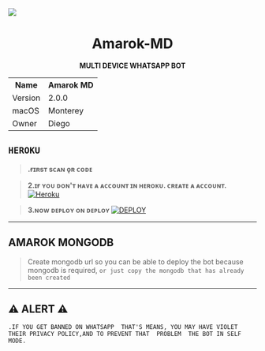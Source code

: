 <img src= "https://i.ibb.co/NNWV8Js/ca599eb9ff2b.jpg"/>

<h1 align="center">Amarok-MD</h1>

<p align="center">
    <strong>MULTI DEVICE WHATSAPP BOT</strong>
</p>

<table align="center">
    <tr>
        <th>Name</th>
        <th>Amarok MD</th>
    </tr>
    <tr>
        <td>Version</td>
        <td>2.0.0</td>
    </tr>
    <tr>
        <td>macOS</td>
        <td>Monterey</td>
    </tr>
    <tr>
        <td>Owner</td>
        <td>Diego</td>
    </tr>
</table

***
## ```HEROKU```

> <b><s1>.ғɪʀsᴛ sᴄᴀɴ ǫʀ ᴄᴏᴅᴇ</b></s1> 

> <b><s1>2.ɪғ ʏᴏᴜ ᴅᴏɴ'ᴛ ʜᴀᴠᴇ ᴀ ᴀᴄᴄᴏᴜɴᴛ ɪɴ ʜᴇʀᴏᴋᴜ. ᴄʀᴇᴀᴛᴇ ᴀ ᴀᴄᴄᴏᴜɴᴛ. </b></s1> 
<a href='https://signup.heroku.com/' target="_blank"><img alt='Heroku' src='https://img.shields.io/badge/-Create-black?style=for-the-badge&logo=heroku&logoColor=white'/></a>

><b><s1>3.ɴᴏᴡ ᴅᴇᴘʟᴏʏ ᴏɴ ᴅᴇᴘʟᴏʏ </b></s1>
<a href='https://dashboard.heroku.com/new?button-url=https://github.com/Fenandes/Amarok-MD&template=https://github.com/Fenandes/Amarok-MD.git' target="_blank"><img alt='DEPLOY' src='https://img.shields.io/badge/-DEPLOY-black?style=for-the-badge&logo=heroku&logoColor=white'/></a>
---------

## AMAROK MONGODB
>Create mongodb url so you can be able to deploy the bot because mongodb is required, ```or just copy the mongodb that has already been created``` 
-----------------

## ⚠ ALERT ⚠

```
.IF YOU GET BANNED ON WHATSAPP  THAT'S MEANS, YOU MAY HAVE VIOLET THEIR PRIVACY POLICY,AND TO PREVENT THAT  PROBLEM  THE BOT IN SELF MODE.

